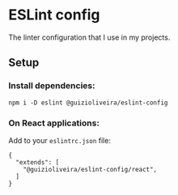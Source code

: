 # ESLint config
The linter configuration that I use in my projects. 

## Setup
### Install dependencies:
```
npm i -D eslint @guizioliveira/eslint-config
```
### On React applications:
Add to your `eslintrc.json` file:
```
{
  "extends": [
    "@guizioliveira/eslint-config/react", 
  ]
}
```

